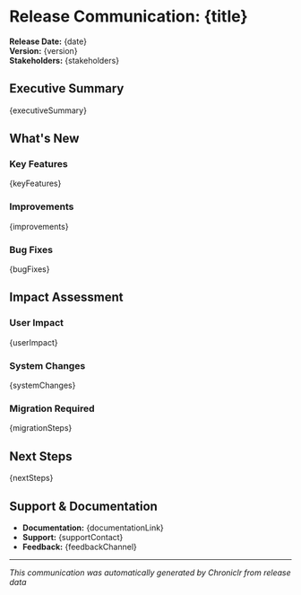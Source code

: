 # Release Communication: {title}

**Release Date:** {date}  
**Version:** {version}  
**Stakeholders:** {stakeholders}

## Executive Summary

{executiveSummary}

## What's New

### Key Features
{keyFeatures}

### Improvements
{improvements}

### Bug Fixes
{bugFixes}

## Impact Assessment

### User Impact
{userImpact}

### System Changes
{systemChanges}

### Migration Required
{migrationSteps}

## Next Steps

{nextSteps}

## Support & Documentation

- **Documentation:** {documentationLink}
- **Support:** {supportContact}
- **Feedback:** {feedbackChannel}

---
*This communication was automatically generated by Chroniclr from release data*